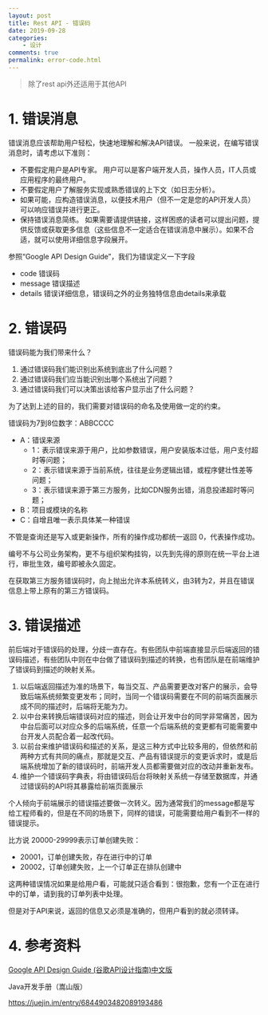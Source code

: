 ```yaml
---
layout: post
title: Rest API - 错误码
date: 2019-09-28
categories:
    - 设计
comments: true
permalink: error-code.html
---
```


> 除了rest api外还适用于其他API

# 1. 错误消息

错误消息应该帮助用户轻松，快速地理解和解决API错误。 一般来说，在编写错误消息时，请考虑以下准则：

- 不要假定用户是API专家。 用户可以是客户端开发人员，操作人员，IT人员或应用程序的最终用户。
- 不要假定用户了解服务实现或熟悉错误的上下文（如日志分析）。
- 如果可能，应构造错误消息，以便技术用户（但不一定是您的API开发人员）可以响应错误并进行更正。
- 保持错误消息简练。 如果需要请提供链接，这样困惑的读者可以提出问题，提供反馈或获取更多信息（这些信息不一定适合在错误消息中展示）。如果不合适，就可以使用详细信息字段展开。
  

参照“Google API Design Guide”，我们为错误定义一下字段

- code 错误码
- message 错误描述
- details 错误详细信息，错误码之外的业务独特信息由details来承载

# 2. 错误码

错误码能为我们带来什么？

1. 通过错误码我们能识别出系统到底出了什么问题？
2. 通过错误码我们应当能识别出哪个系统出了问题？
3. 通过错误码我们可以决策出该给客户显示出了什么问题？

为了达到上述的目的，我们需要对错误码的命名及使用做一定的约束。

错误码为7到8位数字：ABBCCCC

- A：错误来源
  - 1：表示错误来源于用户，比如参数错误，用户安装版本过低，用户支付超时等问题；
  - 2：表示错误来源于当前系统，往往是业务逻辑出错，或程序健壮性差等问题；
  - 3：表示错误来源于第三方服务，比如CDN服务出错，消息投递超时等问题；
- B：项目或模块的名称
- C：自增且唯一表示具体某一种错误

不管是查询还是写入或更新操作，所有的操作成功都统一返回 0，代表操作成功。

编号不与公司业务架构，更不与组织架构挂钩，以先到先得的原则在统一平台上进行，审批生效，编号即被永久固定。

在获取第三方服务错误码时，向上抛出允许本系统转义，由3转为2，并且在错误信息上带上原有的第三方错误码。

# 3. 错误描述

前后端对于错误码的处理，分歧一直存在。有些团队中前端直接显示后端返回的错误码描述，有些团队中则在中台做了错误码到描述的转换，也有团队是在前端维护了错误码到描述的映射关系。

1. 以后端返回描述为准的场景下，每当交互、产品需要更改对客户的展示，会导致后端系统频繁变更发布；同时，当同一个错误码需要在不同的前端页面展示成不同的描述时，后端将无能为力。
2. 以中台来转换后端错误码对应的描述，则会让开发中台的同学非常痛苦，因为中台后面可以对应众多的后端系统，任意一个后端系统的变更都有可能需要中台开发人员配合着一起改代码。
3. 以前台来维护错误码和描述的关系，是这三种方式中比较多用的，但依然和前两种方式有共同的痛点，那就是交互、产品有错误提示的变更诉求时，或是后端系统增加了新的错误码时，前端开发人员都需要做对应的改动并重新发布。
4. 维护一个错误码字典表，将由错误码后台将映射关系统一存储至数据库，并通过错误码的API将其暴露给前端页面展示

个人倾向于前端展示的错误描述要做一次转义。因为通常我们的message都是写给工程师看的，但是在不同的场景下，同样的错误，可能需要给用户看到不一样的错误提示。

比方说 20000-29999表示订单创建失败：

- 20001，订单创建失败，存在进行中的订单
- 20002，订单创建失败，上一个订单正在排队创建中

这两种错误情况如果是给用户看，可能就只适合看到：很抱歉，您有一个正在进行中的订单，请到我的订单列表中处理。

但是对于API来说，返回的信息又必须是准确的，但用户看到的就必须转译。


# 4. 参考资料

[Google API Design Guide (谷歌API设计指南)中文版](https://www.bookstack.cn/read/API-design-guide/API-design-guide-04-%E6%A0%87%E5%87%86%E6%96%B9%E6%B3%95.md)

Java开发手册（嵩山版）

https://juejin.im/entry/6844903482089193486

